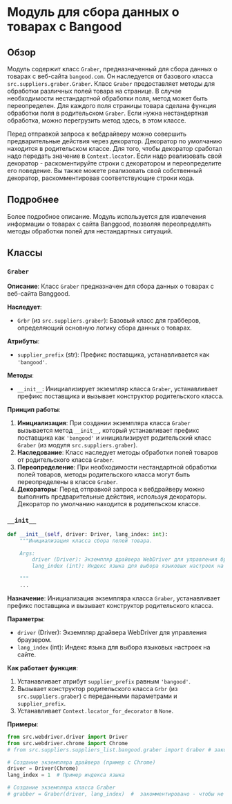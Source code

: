 # Модуль для сбора данных о товарах с Bangood

## Обзор

Модуль содержит класс `Graber`, предназначенный для сбора данных о товарах с веб-сайта `bangood.com`. Он наследуется от базового класса `src.suppliers.graber.Graber`. Класс `Graber` предоставляет методы для обработки различных полей товара на странице. В случае необходимости нестандартной обработки поля, метод может быть переопределен. Для каждого поля страницы товара сделана функция обработки поля в родительском `Graber`. Если нужна нестандертная обработка, можно перегрузить метод здесь, в этом классе.

Перед отправкой запроса к вебдрайверу можно совершить предварительные действия через декоратор. Декоратор по умолчанию находится в родительском классе. Для того, чтобы декоратор сработал надо передать значение в `Context.locator`. Если надо реализовать свой декоратор - раскоментируйте строки с декоратором и переопределите его поведение. Вы также можете реализовать свой собственный декоратор, раскомментировав соответствующие строки кода.

## Подробнее

Более подробное описание. Модуль используется для извлечения информации о товарах с сайта Banggood, позволяя переопределять методы обработки полей для нестандартных ситуаций.

## Классы

### `Graber`

**Описание**: Класс `Graber` предназначен для сбора данных о товарах с веб-сайта Banggood.

**Наследует**:
- `Grbr` (из `src.suppliers.graber`): Базовый класс для грабберов, определяющий основную логику сбора данных о товарах.

**Атрибуты**:
- `supplier_prefix` (str): Префикс поставщика, устанавливается как `'bangood'`.

**Методы**:
- `__init__`: Инициализирует экземпляр класса `Graber`, устанавливает префикс поставщика и вызывает конструктор родительского класса.

**Принцип работы**:
1. **Инициализация**: При создании экземпляра класса `Graber` вызывается метод `__init__`, который устанавливает префикс поставщика как `'bangood'` и инициализирует родительский класс `Graber` (из модуля `src.suppliers.graber`).
2. **Наследование**: Класс наследует методы обработки полей товаров от родительского класса `Graber`.
3. **Переопределение**: При необходимости нестандартной обработки полей товаров, методы родительского класса могут быть переопределены в классе `Graber`.
4. **Декораторы**: Перед отправкой запроса к вебдрайверу можно выполнить предварительные действия, используя декораторы. Декоратор по умолчанию находится в родительском классе.

### `__init__`

```python
def __init__(self, driver: Driver, lang_index: int):
    """Инициализация класса сбора полей товара.

    Args:
        driver (Driver): Экземпляр драйвера WebDriver для управления браузером.
        lang_index (int): Индекс языка для выбора языковых настроек на сайте.

    """
    ...
```

**Назначение**: Инициализация экземпляра класса `Graber`, устанавливает префикс поставщика и вызывает конструктор родительского класса.

**Параметры**:
- `driver` (Driver): Экземпляр драйвера WebDriver для управления браузером.
- `lang_index` (int): Индекс языка для выбора языковых настроек на сайте.

**Как работает функция**:
1. Устанавливает атрибут `supplier_prefix` равным `'bangood'`.
2. Вызывает конструктор родительского класса `Grbr` (из `src.suppliers.graber`) с переданными параметрами и `supplier_prefix`.
3. Устанавливает `Context.locator_for_decorator` в `None`.

**Примеры**:

```python
from src.webdriver.driver import Driver
from src.webdriver.chrome import Chrome
# from src.suppliers.suppliers_list.bangood.graber import Graber # закомментировано - чтобы не было ошибки импорта

# Создание экземпляра драйвера (пример с Chrome)
driver = Driver(Chrome)
lang_index = 1  # Пример индекса языка

# Создание экземпляра класса Graber
# grabber = Graber(driver, lang_index)  #  закомментировано - чтобы не было ошибки импорта